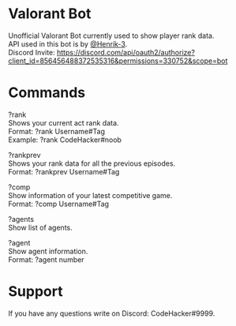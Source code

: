# Valorant Bot

Unofficial Valorant Bot currently used to show player rank data. <br />
API used in this bot is by [@Henrik-3](https://github.com/Henrik-3/unofficial-valorant-api). <br />
Discord Invite: https://discord.com/api/oauth2/authorize?client_id=856456488372535316&permissions=330752&scope=bot

# Commands

?rank <br />
Shows your current act rank data. <br />
Format: ?rank Username#Tag <br />
Example: ?rank CodeHacker#noob

?rankprev <br />
Shows your rank data for all the previous episodes. <br />
Format: ?rankprev Username#Tag

?comp <br />
Show information of your latest competitive game. <br />
Format: ?comp Username#Tag

?agents <br />
Show list of agents.

?agent <br />
Show agent information. <br />
Format: ?agent number

# Support

If you have any questions write on Discord: CodeHacker#9999.
